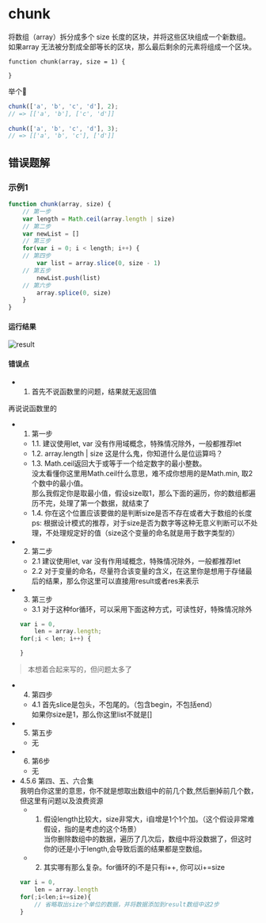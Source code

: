 # chunk 
将数组（array）拆分成多个 size 长度的区块，并将这些区块组成一个新数组。 
如果array 无法被分割成全部等长的区块，那么最后剩余的元素将组成一个区块。
```
function chunk(array, size = 1) {

}
```
举个🌰
```js
chunk(['a', 'b', 'c', 'd'], 2);
// => [['a', 'b'], ['c', 'd']]
 
chunk(['a', 'b', 'c', 'd'], 3);
// => [['a', 'b', 'c'], ['d']]
```

## 错误题解
### 示例1
```js
function chunk(array, size) {
    // 第一步
    var length = Math.ceil(array.length | size) 
    // 第二步
    var newList = []
    // 第三步
    for(var i = 0; i < length; i++) {
    // 第四步
        var list = array.slice(0, size - 1)
    // 第五步
        newList.push(list)
    // 第六步
        array.splice(0, size)
    }
}
```
#### 运行结果
![result](/Teach/example-1.png)

#### 错误点
- 1. 首先不说函数里的问题，结果就无返回值  

再说说函数里的
- 1. 第一步
    - 1.1. 建议使用let, var 没有作用域概念，特殊情况除外，一般都推荐let
    - 1.2. array.length | size 这是什么鬼，你知道什么是位运算吗？
    - 1.3. Math.ceil返回大于或等于一个给定数字的最小整数。  
    没太看懂你这里用Math.ceil什么意思，难不成你想用的是Math.min, 取2个数中的最小值。  
    那么我假定你是取最小值，假设size取1，那么下面的遍历，你的数组都遍历不完，处理了第一个数据，就结束了
    - 1.4. 你在这个位置应该要做的是判断size是否不存在或者大于数组的长度  
        ps: 根据设计模式的推荐，对于size是否为数字等这种无意义判断可以不处理，不处理规定好的值（size这个变量的命名就是用于数字类型的）
- 2. 第二步
    - 2.1 建议使用let, var 没有作用域概念，特殊情况除外，一般都推荐let
    - 2.2 对于变量的命名，尽量符合该变量的含义，在这里你是想用于存储最后的结果，那么你这里可以直接用result或者res来表示
- 3. 第三步
    - 3.1 对于这种for循环，可以采用下面这种方式，可读性好，特殊情况除外
    ```js
    var i = 0,
        len = array.length;
    for(;i < len; i++) {

    }
    ```
> 本想着合起来写的，但问题太多了
- 4. 第四步
    - 4.1 首先slice是包头，不包尾的。（包含begin，不包括end）  
    如果你size是1，那么你这里list不就是[]
- 5. 第五步
    - 无
- 6. 第6步
    - 无
- 4.5.6 第四、五、六合集  
我明白你这里的意思，你不就是想取出数组中的前几个数,然后删掉前几个数，但这里有问题以及浪费资源
    - 1. 假设length比较大，size非常大，i自增是1个1个加。（这个假设非常难假设，指的是考虑的这个场景）  
    当你删除数组中的数据，遍历了几次后，数组中将没数据了，但这时你的i还是小于length,会导致后面的结果都是空数组。
    - 2. 其实哪有那么复杂。for循环的i不是只有i++, 你可以i+=size
    ```js
    var i = 0,
        len = array.length
    for(;i<len;i+=size){
        // 省略取出size个单位的数据，并将数据添加到result数组中这2步
    }
    ```
    




